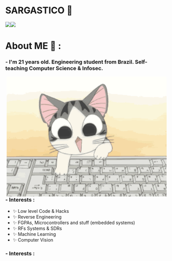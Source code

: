 # SARGASTICO 👋

<img align="" height='137px' src="https://github-readme-stats.vercel.app/api?username=Sargastico&show_icons=true&theme=tokyonight&include_all_commits=true&line_height=21" /><!-- wi*quL3fcV --><img align="" height='137px' src="https://github-readme-stats.vercel.app/api/top-langs/?username=Sargastico&hide_title=true&layout=compact&theme=tokyonight" />

# About ME 💬 :

### - I'm 21 years old. Engineering student from Brazil. Self-teaching Computer Science & Infosec.


<img hight="400" width="500" alt="GIF" align="right" src="https://github.com/Sargastico/Sargastico/blob/master/assets/2970.gif">

### - Interests :
- ✨ Low level Code & Hacks
- ✨ Reverse Engineering
- ✨ FGPAs, Microcontrollers and stuff (embedded systems)
- ✨ RFs Systems & SDRs 
- ✨ Machine Learning
- ✨ Computer Vision

### - Interests :







